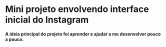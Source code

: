 # Mini projeto envolvendo interface inicial do Instagram
#### A ideia principal do projeto foi aprender e ajudar a me desenvolver pouco a pouco.
